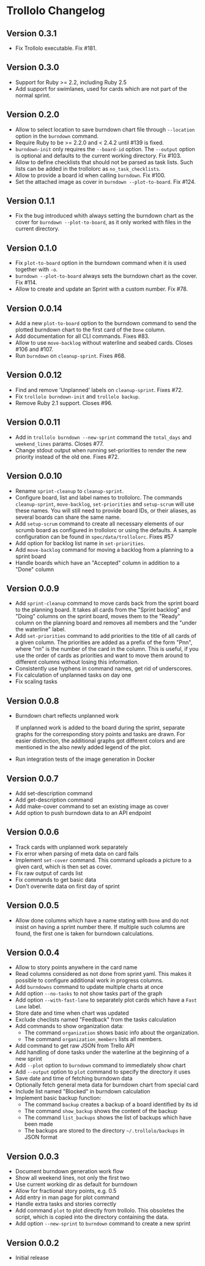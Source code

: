 # Trollolo Changelog

## Version 0.3.1

* Fix Trollolo executable. Fix #181.

## Version 0.3.0

* Support for Ruby >= 2.2, including Ruby 2.5
* Add support for swimlanes, used for cards which are not part of the normal
  sprint.

## Version 0.2.0

* Allow to select location to save burndown chart file through `--location`
  option in the `burndown` command.
* Require Ruby to be >= 2.2.0 and < 2.4.2 until #139 is fixed.
* `burndown-init` only requires the `--board-id` option. The `--output` option
  is optional and defaults to the current working directory. Fix #103.
* Allow to define checklists that should not be parsed as task lists. Such lists
  can be added in the trollolorc as `no_task_checklists`.
* Allow to provide a board id when calling `burndown`. Fix #100.
* Set the attached image as cover in `burndown --plot-to-board`. Fix #124.

## Version 0.1.1

* Fix the bug introduced whith always setting the burndown chart as the cover
  for `burndown --plot-to-board`, as it only worked with files in the current
  directory.

## Version 0.1.0

* Fix `plot-to-board` option in the burndown command when it is used together
  with `-o`.
* `burndown --plot-to-board` always sets the burndown chart as the cover.
  Fix #114.
* Allow to create and update an Sprint with a custom number. Fix #78.

## Version 0.0.14

* Add a new `plot-to-board` option to the burndown command to send the plotted
  burndown chart to the first card of the `Done` column.
* Add documentation for all CLI commands. Fixes #83.
* Allow to use `move-backlog` without waterline and seabed cards.
  Closes #106 and #107.
* Run `burndown` on `cleanup-sprint`. Fixes #68. 

## Version 0.0.12

* Find and remove 'Unplanned' labels on `cleanup-sprint`. Fixes #72.
* Fix `trollolo burndown-init` and `trollolo backup`.
* Remove Ruby 2.1 support. Closes #96.

## Version 0.0.11

* Add in `trollolo burndown --new-sprint` command the `total_days` and
  `weekend_lines` params. Closes #77.
* Change stdout output when running set-priorities to render the new priority
  instead of the old one. Fixes #72.

## Version 0.0.10

* Rename `sprint-cleanup` to `cleanup-sprint`.
* Configure board, list and label names to trollolorc. The commands
  `cleanup-sprint`, `move-backlog`, `set-priorities` and `setup-scrum` will use
  these names. You will still need to provide board IDs, or their aliases, as
  several boards can share the same name.
* Add `setup-scrum` command to create all necessary elements of our scrumb board
  as configured in trollolorc or using the defaults. A sample configuration can
  be found in `spec/data/trollolorc`. Fixes #57
* Add option for backlog list name in `set-priorities`.
* Add `move-backlog` command for moving a backlog from a planning to a sprint board
* Handle boards which have an "Accepted" column in addition to a "Done" column

## Version 0.0.9

* Add `sprint-cleanup` command to move cards back from the sprint board to the
  planning board. It takes all cards from the "Sprint backlog" and "Doing"
  columns on the sprint board, moves them to the "Ready" column on the planning
  board and removes all members and the "under the waterline" label.
* Add `set-priorities` command to add priorities to the title of all cards of a
  given column. The priorities are added as a prefix of the form "Pnn", where
  "nn" is the number of the card in the column. This is useful, if you use the
  order of cards as priorities and want to move them around to different columns
  without losing this information.
* Consistently use hyphens in command names, get rid of underscores.
* Fix calculation of unplanned tasks on day one
* Fix scaling tasks

## Version 0.0.8

* Burndown chart reflects unplanned work

  If unplanned work is added to the board during the sprint, separate graphs
  for the corresponding story points and tasks are drawn. For easier
  distinction, the additional graphs got different colors and are mentioned in
  the also newly added legend of the plot.

* Run integration tests of the image generation in Docker

## Version 0.0.7

* Add set-description command
* Add get-description command
* Add make-cover command to set an existing image as cover
* Add option to push burndown data to an API endpoint

## Version 0.0.6

* Track cards with unplanned work separately
* Fix error when parsing of meta data on card fails
* Implement `set-cover` command. This command uploads a picture to a given card,
  which is then set as cover.
* Fix raw output of cards list
* Fix commands to get basic data
* Don't overwrite data on first day of sprint

## Version 0.0.5

* Allow done columns which have a name stating with `Done` and do not insist on
  having a sprint number there. If multiple such columns are found, the first
  one is taken for burndown calculations.

## Version 0.0.4

* Allow to story points anywhere in the card name
* Read columns considered as not done from sprint yaml. This makes it possible
  to configure additional work in progress columns.
* Add `burndowns` command to update multiple charts at once
* Add option `--no-tasks` to not show tasks part of the graph
* Add option `--with-fast-lane` to separately plot cards which have a
  `Fast Lane` label.
* Store date and time when chart was updated
* Exclude checlists named "Feedback" from the tasks calculation
* Add commands to show organization data:
    * The command `organization` shows basic info about the organization.
    * The command `organization_members` lists all members.
* Add command to get raw JSON from Trello API
* Add handling of done tasks under the waterline at the beginning of a new
  sprint
* Add `--plot` option to `burndown` command to immediately show chart
* Add `--output` option to `plot` command to specify the directory it uses
* Save date and time of fetching burndown data
* Optionally fetch general meta data for burndown chart from special card
* Include list named "Blocked" in burndown calculation
* Implement basic backup function:
    * The command `backup` creates a backup of a board identified by its id
    * The command `show_backup` shows the content of the backup
    * The command `list_backups` shows the list of backups which have been made
    * The backups are stored to the directory `~/.trollolo/backups` in JSON
      format

## Version 0.0.3

* Document burndown generation work flow
* Show all weekend lines, not only the first two
* Use current working dir as default for burndown
* Allow for fractional story points, e.g. 0.5
* Add entry in man page for plot command
* Handle extra tasks and stories correctly
* Add command `plot` to plot directly from trollolo. This obsoletes the script,
  which is copied into the directory containing the data.
* Add option `--new-sprint` to `burndown` command to create a new sprint

## Version 0.0.2

* Initial release
